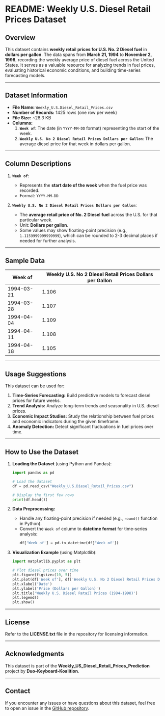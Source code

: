 # README: Weekly U.S. Diesel Retail Prices Dataset

## Overview
This dataset contains **weekly retail prices for U.S. No. 2 Diesel fuel** in **dollars per gallon**. The data spans from **March 21, 1994** to **November 2, 1998**, recording the weekly average price of diesel fuel across the United States. It serves as a valuable resource for analyzing trends in fuel prices, evaluating historical economic conditions, and building time-series forecasting models.

---

## Dataset Information
- **File Name:** `Weekly_U.S.Diesel_Retail_Prices.csv`
- **Number of Records:** 1425 rows (one row per week)
- **File Size:** ~28.3 KB
- **Columns:**
  1. **`Week of`**: The date (in `YYYY-MM-DD` format) representing the start of the week.
  2. **`Weekly U.S. No 2 Diesel Retail Prices Dollars per Gallon`**: The average diesel price for that week in dollars per gallon.

---

## Column Descriptions

1. **`Week of`**:
   - Represents the **start date of the week** when the fuel price was recorded.
   - Format: `YYYY-MM-DD`

2. **`Weekly U.S. No 2 Diesel Retail Prices Dollars per Gallon`**:
   - The **average retail price of No. 2 Diesel fuel** across the U.S. for that particular week.
   - Unit: **Dollars per gallon**.
   - Some values may show floating-point precision (e.g., `1.1159999999999999`), which can be rounded to 2-3 decimal places if needed for further analysis.

---

## Sample Data

| Week of     | Weekly U.S. No 2 Diesel Retail Prices Dollars per Gallon |
|-------------|----------------------------------------------------------|
| 1994-03-21  | 1.106                                                    |
| 1994-03-28  | 1.107                                                    |
| 1994-04-04  | 1.109                                                    |
| 1994-04-11  | 1.108                                                    |
| 1994-04-18  | 1.105                                                    |

---

## Usage Suggestions
This dataset can be used for:
1. **Time-Series Forecasting:** Build predictive models to forecast diesel prices for future weeks.
2. **Trend Analysis:** Analyze long-term trends and seasonality in U.S. diesel prices.
3. **Economic Impact Studies:** Study the relationship between fuel prices and economic indicators during the given timeframe.
4. **Anomaly Detection:** Detect significant fluctuations in fuel prices over time.

---

## How to Use the Dataset
1. **Loading the Dataset** (using Python and Pandas):
   ```python
   import pandas as pd

   # Load the dataset
   df = pd.read_csv("Weekly_U.S.Diesel_Retail_Prices.csv")

   # Display the first few rows
   print(df.head())
   ```

2. **Data Preprocessing:**
   - Handle any floating-point precision if needed (e.g., `round()` function in Python).
   - Convert the `Week of` column to **datetime format** for time-series analysis:
     ```python
     df['Week of'] = pd.to_datetime(df['Week of'])
     ```

3. **Visualization Example** (using Matplotlib):
   ```python
   import matplotlib.pyplot as plt

   # Plot diesel prices over time
   plt.figure(figsize=(10, 5))
   plt.plot(df['Week of'], df['Weekly U.S. No 2 Diesel Retail Prices Dollars per Gallon'], label='Diesel Price')
   plt.xlabel('Date')
   plt.ylabel('Price (Dollars per Gallon)')
   plt.title('Weekly U.S. Diesel Retail Prices (1994-1998)')
   plt.legend()
   plt.show()
   ```

---

## License
Refer to the **LICENSE.txt** file in the repository for licensing information.

---

## Acknowledgments
This dataset is part of the **Weekly_US_Diesel_Retail_Prices_Prediction** project by **Duo-Keyboard-Koalition**.

---

## Contact
If you encounter any issues or have questions about this dataset, feel free to open an issue in the [GitHub repository](https://github.com/Duo-Keyboard-Koalition/Weekly_US_Diesel_Retail_Prices_Prediction).